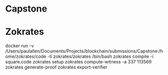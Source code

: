 # Capstone

# Zokrates

docker run -v /Users/paulallen/Documents/Projects/blockchain/submissions/Capstone:/home/zokrates/code -ti zokrates/zokrates /bin/bash
zokrates compile -i square.code
zokrates setup
zokrates compute-witness -a 337 113569
zokrates generate-proof
zokrates export-verifier
